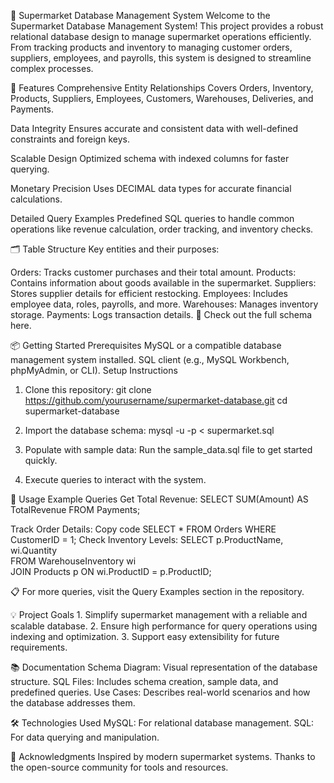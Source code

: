 🛒 Supermarket Database Management System
Welcome to the Supermarket Database Management System!
This project provides a robust relational database design to manage supermarket operations efficiently. From tracking products and inventory to managing customer orders, suppliers, employees, and payrolls, this system is designed to streamline complex processes.

🚀 Features
Comprehensive Entity Relationships
Covers Orders, Inventory, Products, Suppliers, Employees, Customers, Warehouses, Deliveries, and Payments.

Data Integrity
Ensures accurate and consistent data with well-defined constraints and foreign keys.

Scalable Design
Optimized schema with indexed columns for faster querying.

Monetary Precision
Uses DECIMAL data types for accurate financial calculations.

Detailed Query Examples
Predefined SQL queries to handle common operations like revenue calculation, order tracking, and inventory checks.

🗂️ Table Structure
Key entities and their purposes:

Orders: Tracks customer purchases and their total amount.
Products: Contains information about goods available in the supermarket.
Suppliers: Stores supplier details for efficient restocking.
Employees: Includes employee data, roles, payrolls, and more.
Warehouses: Manages inventory storage.
Payments: Logs transaction details.
📖 Check out the full schema here.

📦 Getting Started
Prerequisites
MySQL or a compatible database management system installed.
SQL client (e.g., MySQL Workbench, phpMyAdmin, or CLI).
Setup Instructions
1. Clone this repository:
     git clone https://github.com/yourusername/supermarket-database.git
     cd supermarket-database
   
3. Import the database schema:
     mysql -u <username> -p < supermarket.sql
   
4. Populate with sample data:
     Run the sample_data.sql file to get started quickly.

5. Execute queries to interact with the system.

🎯 Usage
Example Queries
Get Total Revenue:
          SELECT SUM(Amount) AS TotalRevenue FROM Payments;

Track Order Details:
          Copy code
          SELECT * FROM Orders WHERE CustomerID = 1;
Check Inventory Levels:
          SELECT p.ProductName, wi.Quantity  
          FROM WarehouseInventory wi  
          JOIN Products p ON wi.ProductID = p.ProductID;
          
📋 For more queries, visit the Query Examples section in the repository.

💡 Project Goals
      1. Simplify supermarket management with a reliable and scalable database.
      2. Ensure high performance for query operations using indexing and optimization.
      3. Support easy extensibility for future requirements.
      
📚 Documentation
      Schema Diagram: Visual representation of the database structure.
      SQL Files: Includes schema creation, sample data, and predefined queries.
      Use Cases: Describes real-world scenarios and how the database addresses them.

🛠️ Technologies Used
      MySQL: For relational database management.
      SQL: For data querying and manipulation.

🎉 Acknowledgments
      Inspired by modern supermarket systems.
      Thanks to the open-source community for tools and resources.
